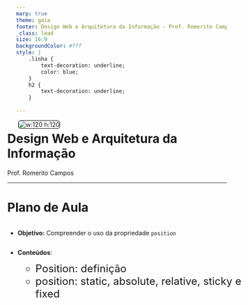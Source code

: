 ```yaml
---
marp: true
theme: gaia
footer: Design Web e Arquitetura da Informação - Prof. Romerito Campos
_class: lead
size: 16:9
backgroundColor: #fff
style: |
    .linha {
        text-decoration: underline;
        color: blue;
    } 
    h2 {
        text-decoration: underline;
    }    
    
---
```


![w:120 h:120](../../assets/ifrn-vertical.png)
# Design Web e Arquitetura da Informação
Prof. Romerito Campos

---

# Plano de Aula

- **Objetivo:** Compreender o uso da propriedade `position` 

- **Conteúdos**:
  - Position: definição
  - position: static, absolute, relative, sticky e fixed

---

<style scoped>
    section {
        display: flex;
        flex-direction: column;
        justify-content: center;
        text-align: center;
    }
</style>

# position

---

# position

- A propriedade `position` indica como podemos posicionar um elemento para sua renderização.

- O valor padrão desta propriedade é `position: static`.
    - Não é necessário indicar este valor;
    - Todos os elementos por definição já vêm com esta propriedade definida para `static`.

- Há 5 positions: `static`, `relative`, `absolute`, `fixed` e `sticky`.   

---

# position

- Um conceito importante sobre position é a ideia de **Containing Block**.

- Basicamente, ele indica qual é o box que contém um elemento.

- Por exemplo, a tag `<html>` é o **containing block** da tag `<body>`.

- Ou seja, o **containing block** é o elemento pai em relação aos elementos filhos.

---

# Position

- Exemplo de Containing Block

```html
<!-- trecho de uma página -->
<body>
    <div class="container">
    </div>
</body>
```

- A tag `<body>` é o **containing block** do elemento `<div>`.

---

# Position

- É importante considerar o **Containing block** para saber onde o elemento começa a ser desenhando.

- Vimos que os elementos são desenhados na tela considerando o **fluxo normal de renderização**.
    - Em idiomas cuja escrita é da esquerda para direita: português, inglês entre outros;
    - Portanto, o fluxo normal é o mesmo da escrita.

- Além disso, considere os níveis de `block` ou `inline`.

---
# Position

- Por que preciso saber sobre *containing block* e nível de bloco|inline?

- Para alterar o posisionamento de um elemento é necessário ter noção de onde ele inicia o seu desenho.

- Veja a imagem no próximo slide:

--- 

<style scoped>
    {
        display: flex;
        justify-content: center;
        align-items: center;
        flex-direction: column;
    }

    img {
        border-radius: 20px;
        background-color: white;
    }

    ul {
        display: flex;
        width: 100%
    }

</style>

- Vejamos este exemplo:

![w:1000px](./exemplos2/img01.png)

- Ele contém uma `div` com um `h1` dentro conforme o código a seguir.

---

- Código que produziu a imagem anterior

```html
<body>
    <div>
        <h1>Position</h1>
    </div>
</body>
```

- O **containing block** da `div` é o `body`.

- Ele está no fluxo normal de renderização: esquerda para direita.

- O ponto inicial da div é `top: 0` e `left: 0`.
    - canto superior esquerdo do `body`

---

<style scoped>
    ul + p {
        background-color: yellow;
        height: 80px;
        text-align: center;
        padding-top: calc(30px);
        border-radius:25px;
    }
</style>

- Essa noçãoé importante porque a propriedade `position` se relaciona com as properidades `left`, `top`, `bottom` e `right`.

- `top: 0` e `left:0` indica o canto superior esquerdo

- `top: 0` e `right: 0` indica o canto superior direito.

- Em essência utilizaremos `position` e essas propriedades citadas para:

**Retirar os elementos do fluxo normal de renderização**

---

<style scoped>
    section {
        display: flex;
        flex-direction: column;
        justify-content: center;
        text-align: center;
    }
</style>

# position: relative

---

# position: relative

- O posicionamento relativo permite que se retire o elemento do fluxo normal em relação ao seu posicionamento original.

- Ao sair do local que seria sua posição original, o espaço que o elemento deveria ocupar é mantido.

- Vejamos um exemplo para entender essas definições: [ex02.html](https://github.com/RomeritoCamposProjetos/design2024/blob/main/slides/11_css/exemplos2/ex02.html)


---
<style scoped>
    section {
        display: flex;
        justify-content: flex-start;
        align-items: center;
        gap:20px
    }

    ul {
        display: flex;
        flex-direction: column;
        align-items:flex-start;
        height: 100%;
        align-self: flex-start;
    }

</style>

- Na imagem temos:
    - Fluxo Normal;
    - `position: relative` com deslocamento do elemento a partir do topo (`top: 25px`)
    - `position: relative` com deslocamento no topo e na esquerda:`top: 25px; left:25px` 

![w:700px](./exemplos2/img02.png)

---

- No primeiro conjunto de quadrados não temos alteração no fluxo normal de renderização.

- No segundo caso, perceba que o elmento foi deslocado para abaixo. 
    - Ele saí de sua posição original;
    - Ultrapassa o limite da `div` que o contém;
    - Mas seu espaço original é mantido.

- No terceiro caso, acontece o mesmo que no caso dois. Além disso, temos um deslocamento da esquerda para direita.
    - Observe que o elemento sobrepós a terceira caixinha ao ser deslocamento. 

---

<style scoped>
    section pre {
        /* flex: 1 1 50%; */
        float: left;
        margin-left: 20px;
        width: 48%   
    }


</style>

- Este é o comportamento relativo.
- Segue o código que modifica os elementos apresentados.
```css
.top {
    position: relative;
    top: 25px;
    border: 1px solid;
}
```
```css
.left {
    position: relative;
    left: 25px;
    border: 1px solid;
}
```
- Como desafio, crie o exemplo completo.

---

<style scoped>
    section {
        display: flex;
        flex-direction: column;
        justify-content: center;
        text-align: center;
    }
</style>

# position: absolute

---



# position: absolute

- O posicionamento absoluto indica o local em específico onde o elemento é desenhado.

- Além disso, ele não preserva o espaço original do elemento como acontece com `position: relative`.

- Com o `position: absolute` é muito fácil compreender a ideia de **containing block** apresentada no início.

- Observe a imagem a seguir:

---

<style scoped>
    img {
        border: 1px solid black;
        border-radius: 10px;
        margin: 0 auto;  
    }
</style>

- Exemplo de `position: absolute`:

![w:1100px](./exemplos2/img03.png)

- Vejamos os detalhes.

---

- É notável que uma caixa esta sobrepondo a outra. 

- No caso, a caixa com tom avermelhado está deslocada de sua posição. 

- Além disso, o elemento seguinte que é uma caixa ocupou seu lugar.

- Neste caso, o deslocamento aplicado (`top: 25px`) não funciona da mesma maneira que o `position: relative`.

- Observe que não definimos `left`.

- O position absolute vai usar o  **containing block** `<body>` ao invés de usar a `div`.

---

- Portanto, o elemento considera o `top: 0` como sendo o limite do `body`. Ele não considera a `div`.

- A posição em relação a `left` permanece a posição que deveria ser a original no fluxo normal. Veja a regra CSS:

```css
.top {
    position: absolute;
    top: 25px;
    border: 1px solid;
    background-color: crimson;
    opacity: 70%;
}
```
---

- Agora considere que vamos aplicar a seguinte regra CSS:

```css
.top {
    position: absolute;
    top: 25px;
    left: 0px;
    border: 1px solid;
    background-color: crimson;
    opacity: 70%;
}
```

- Mantenha em mente que o **containing block** é o `body`

- O que será que vai acontecer? Vejamos no slide seguinte.

---

<style scoped>
    {
        display: flex;
        justify-content: center;
    }
    img {
        border: 1px solid black;
        border-radius: 10px;
        margin: 0 auto;  
    }
</style>

![w:1000px](./exemplos2/img04.png)

---

- Na imagem do slide anterior, temos o resultado da aplicação de `position: absolute` junto com `top` e `left`.

- O elemento será posicionado a partir da esquerda (`left`) da página na posição correspondende a 0. 
    - Isso corresponde a ficar na borda da página.

- Com relação ao topo (`top`), mantém-se o distanciamento da borda superior da página.

- Isso acontece porque o **containing block** padrão para `position: absolute` é o viewport (dimensão da página). 

- Veja o exemplo completo [aqui](https://github.com/RomeritoCamposProjetos/design2024/blob/main/slides/11_css/exemplos2/ex04.html)
---

# position: relative e position: absolute

- Caso seja necessário alterar o **containing block** para um elemento com `position: absolute`, podemos relacioná-lo com o `position: relative`.

- O próximo exemplo explora a relação entre uma `div` ( `position: relative` ) com dois elementos filhos (`position: absolute`)

- Veja o código-fonte [aqui](https://github.com/RomeritoCamposProjetos/design2024/blob/main/slides/11_css/exemplos2/ex05.html)

---

<style scoped>
    {
        display: flex;
        justify-content: center;
    }
    img {
        border: 1px solid black;
        border-radius: 10px;
        margin: 0 auto;  
    }
</style>

![w:900px](./exemplos2/img05.png)

---

- O código HTML é o seguinte:

```html
<body>
    <div class="container">
        <div class="caixa top-right"></div>
        <div class="caixa bottom-left"></div>
    </div>
</body>
```

- Neste exemplo temos:
    - `.container`: `position: relative`
    - `.caixa`: `position: absolute`

---

<style scoped>
    pre {
        margin-top: 0;
        float: left;
        margin-left: 20px;
        width: 48%;
    }
</style>

- Além disso, temos também as classes:

```css
.top-right {
    top: 0;
    right: 0;
    background-color: red;
}
```

```css
.bottom-left{
    bottom: 0;
    left: 0;
    background-color: blue;
}
```

- Observe que aplicamos as propriedades para determinar o posicionamento absoluto para as caixas coloridas. 

- A posição `top:0` para a caixa vermelha considera a `div`. Neste caso, não considera a página (`body`) como sendo seu **containing block**.

- Ou seja a referência para o absolute é o elemento pai da caixa.

---

<style scoped>
    section {
        display: flex;
        flex-direction: column;
        justify-content: center;
        text-align: center;
    }
</style>

# position: fixed

---

# position: fixed

- O posicionamento fixado é semelhante ao absoluto em alguns aspectos:
  - O elemento é retirado do fluxo normal;
  - Seu espaço original é ocupado;

- A diferença crucial é a seguinte: dada uma página que apresenta rolagem na horizontal, o elemento fixado ficará sempre no mesmo local independentemente da movimentação da página.

---

# position: fixed

<style scoped>
    img {
        float: left;
        margin-right: 50px;
        border-radius: 5px;
        border: 1px solid black;
    }

    ul:last-of-type {             
        font-size: 24px;
    }
    
</style>


- Além das diferenças anteriores, o **containing block** para os elementos com `position: absolute` é o `viewport` (a tela inteira).

- Vejamos o exemplo a seguir:

![w:450](./exemplos2/img06.png)

- O elemento de cor verde está fixado
- A `div` com borda tracejada possui conteúdo maior que sua área (**overflow**)
- Logo, podemos controlar esse overflow com rolagem
- A medida que a houver rolagem de página, o elemento verde permanece fixado.

---

<style scoped>

    pre {
        float: left;
        width: 48%;
        margin-top:0;
    }

    pre:last-of-type {
        margin-left: 20px
    }

    ul {
        clear: both;
    }

</style>

- O código necessário para este exemplo ilustra a ideia do **containing block**:

```css
.container {            
    height: 200px;
    width: 400px;
    margin: 0 auto;
    border: 1px dashed black;
    overflow-y: scroll;
}
```
```css
.fixed {
    position: fixed;
    top: 50px;
    right: calc(50% + 100px);
    height: 50px;
    width: 100px;
    border: 2px dotted green;
    background-color: greenyellow;
}
```

- Veja o código [ex06.html](https://github.com/RomeritoCamposProjetos/design2024/tree/main/slides/11_css/exemplos2) e o vídeo do exemplo [aqui](https://github.com/RomeritoCamposProjetos/design2024/tree/main/slides/11_css/exemplos2/video.mp4)

---

<style scoped>
    section {
        display: flex;
        flex-direction: column;
        justify-content: center;
        text-align: center;
    }
</style>

# position: sticky

---

# position: sticky

- Este é o posicionamento que geralmente causa bastante dúvida.

- O posisionamento adesivo funciona como um posicionamento relativo e muda para fixo com base nas propriedades `top`, `left`, `right`, `bottom`.

- Para entender o posicionamento sticky, precisamos compreender que temos:
  - um **sticky item** (item que será o adesivo)
  - um **sticky container** (item que é a referência para o adesivo)

---

# position: sticky

<style scoped>
    img {      
        margin-left: 20%;        
        border: 1px solid black;
        border-radius: 5px
    }
</style>

- Considere o exemplo [ex07.html](https://github.com/RomeritoCamposProjetos/design2024/tree/main/slides/11_css/exemplos2). Ele produz o seguinte resultado:
  
![w:600](./exemplos2/img07.png)

---

# position: sticky

<style scoped>
    pre {
        float: left;
        width: 48%;
        margin-top:0;
    }

    pre:last-of-type {
        margin-left: 20px
    }

    ul {
        clear: both;
    }

</style>

- A segunda caixa colorida está com `position: sticky` e vai se comportar como adesivo quando:
  - A página possuir barra de rolagem;
  - O container sticky atingir `top: 20px;`.

```css
.box {
    width: 100px;
    height: 100px;
    border: 2px solid blue;
    background-color: blueviolet;
    display: inline-block;            
}
```

```css
.sticky {
    position: sticky;
    top: 20px
}
```

---

<style scoped>
    img {      
        margin: 0 5%;        
        border: 1px solid black;
        border-radius: 5px
    }
</style>

- A imagem abaixo mostra quando o container sticky (body neste exemplo) atingiu `top: 20px`

![alt](./exemplos2/img08.png)

---

- Na imagem anterior, observe que a segunda caixa colorida começa a se deslocar. Isso signfica que ao rolar a página, a posição `top:20px` foi atingida. Ou seja, a borda superior da página está na posição `top: 20px`

- A partir daí, o elemento que se deslocou ficará como um adesivo a uma distância de 20px da borda superior.

- Veja a imagem no próximo slide.


---

<style scoped>
    img {      
        margin: 0 5%;        
        border: 1px solid black;
        border-radius: 5px
    }
</style>

![alts](exemplos2/img09.png)

- Veja [aqui](https://github.com/RomeritoCamposProjetos/design2024/tree/main/slides/11_css/exemplos2/sticky.mp4) um vídeo ilustrando este comportamento;

---

# Referências

- [Explicação - Sticky](https://elad.medium.com/css-position-sticky-how-it-really-works-54cd01dc2d46)